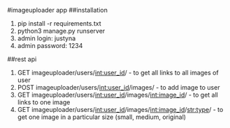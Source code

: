 #imageuploader app
##installation 
1. pip install -r requirements.txt
2. python3 manage.py runserver
3. admin login: justyna 
4. admin password: 1234

##rest api
1. GET imageuploader/users/<int:user_id>/ - to get all links to all images of user
2. POST imageuploader/users/<int:user_id>/images/ - to add image to user
3. GET imageuploader/users/<int:user_id>/images/<int:image_id>/ - to get all links to one image
4. GET imageuploader/users/<int:user_id>/images/<int:image_id>/<str:type>/ - to get one image in a particular size (small, medium, original)
